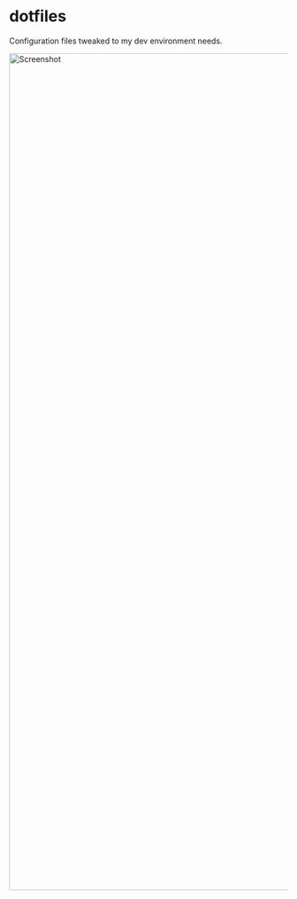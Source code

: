 # dotfiles

Configuration files tweaked to my dev environment needs.

<img width="1512" alt="Screenshot" src="https://github.com/fedeoliv/dotfiles/assets/5161098/47ac2933-f523-4dc5-8281-ae357af7bb36">
